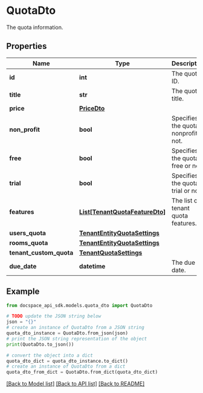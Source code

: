 # QuotaDto
The quota information.

## Properties

Name | Type | Description | Notes
------------ | ------------- | ------------- | -------------
**id** | **int** | The quota ID. | 
**title** | **str** | The quota title. | 
**price** | [**PriceDto**](PriceDto.md) |  | 
**non_profit** | **bool** | Specifies if the quota is nonprofit or not. | 
**free** | **bool** | Specifies if the quota is free or not. | 
**trial** | **bool** | Specifies if the quota is trial or not. | 
**features** | [**List[TenantQuotaFeatureDto]**](TenantQuotaFeatureDto.md) | The list of tenant quota features. | 
**users_quota** | [**TenantEntityQuotaSettings**](TenantEntityQuotaSettings.md) |  | [optional] 
**rooms_quota** | [**TenantEntityQuotaSettings**](TenantEntityQuotaSettings.md) |  | [optional] 
**tenant_custom_quota** | [**TenantQuotaSettings**](TenantQuotaSettings.md) |  | [optional] 
**due_date** | **datetime** | The due date. | [optional] 

## Example

```python
from docspace_api_sdk.models.quota_dto import QuotaDto

# TODO update the JSON string below
json = "{}"
# create an instance of QuotaDto from a JSON string
quota_dto_instance = QuotaDto.from_json(json)
# print the JSON string representation of the object
print(QuotaDto.to_json())

# convert the object into a dict
quota_dto_dict = quota_dto_instance.to_dict()
# create an instance of QuotaDto from a dict
quota_dto_from_dict = QuotaDto.from_dict(quota_dto_dict)
```
[[Back to Model list]](../README.md#documentation-for-models) [[Back to API list]](../README.md#documentation-for-api-endpoints) [[Back to README]](../README.md)


